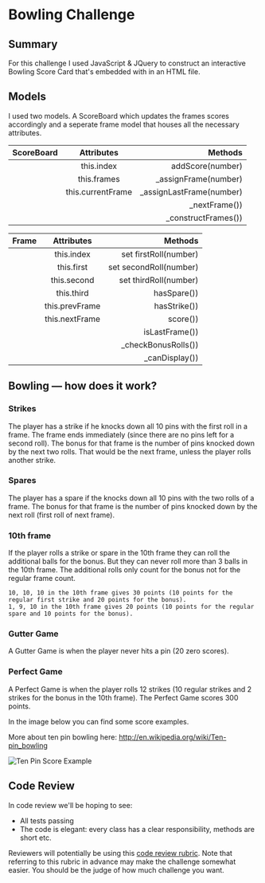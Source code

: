 
Bowling Challenge
=================
## Summary
For this challenge I used JavaScript & JQuery to construct an interactive Bowling Score Card that's embedded with in an HTML file.

## Models
I used two models. A ScoreBoard which updates the frames scores accordingly and a seperate frame model that houses all the necessary attributes.

| ScoreBoard        | Attributes                | Methods  |
| -------------     |:-------------:            | -----:|
|                   | this.index                | addScore(number) |
|                   | this.frames               | _assignFrame(number) |
|                   | this.currentFrame         | _assignLastFrame(number) |
|                   |                           | _nextFrame()) |
|                   |                           | _constructFrames()) |

| Frame             | Attributes                | Methods  |
| -------------     |:-------------:            | -----:|
|                   | this.index                | set firstRoll(number) |
|                   | this.first                | set secondRoll(number) |
|                   | this.second               | set thirdRoll(number) |
|                   | this.third                | hasSpare()) |
|                   | this.prevFrame            | hasStrike()) |
|                   | this.nextFrame            | score()) |
|                   |                           | isLastFrame()) |
|                   |                           | _checkBonusRolls()) |
|                   |                           | _canDisplay()) |

## Bowling — how does it work?

### Strikes

The player has a strike if he knocks down all 10 pins with the first roll in a frame. The frame ends immediately (since there are no pins left for a second roll). The bonus for that frame is the number of pins knocked down by the next two rolls. That would be the next frame, unless the player rolls another strike.

### Spares

The player has a spare if the knocks down all 10 pins with the two rolls of a frame. The bonus for that frame is the number of pins knocked down by the next roll (first roll of next frame).

### 10th frame

If the player rolls a strike or spare in the 10th frame they can roll the additional balls for the bonus. But they can never roll more than 3 balls in the 10th frame. The additional rolls only count for the bonus not for the regular frame count.

    10, 10, 10 in the 10th frame gives 30 points (10 points for the regular first strike and 20 points for the bonus).
    1, 9, 10 in the 10th frame gives 20 points (10 points for the regular spare and 10 points for the bonus).

### Gutter Game

A Gutter Game is when the player never hits a pin (20 zero scores).

### Perfect Game

A Perfect Game is when the player rolls 12 strikes (10 regular strikes and 2 strikes for the bonus in the 10th frame). The Perfect Game scores 300 points.

In the image below you can find some score examples.

More about ten pin bowling here: http://en.wikipedia.org/wiki/Ten-pin_bowling

![Ten Pin Score Example](images/example_ten_pin_scoring.png)

## Code Review

In code review we'll be hoping to see:

* All tests passing
* The code is elegant: every class has a clear responsibility, methods are short etc.

Reviewers will potentially be using this [code review rubric](docs/review.md).  Note that referring to this rubric in advance may make the challenge somewhat easier.  You should be the judge of how much challenge you want.
